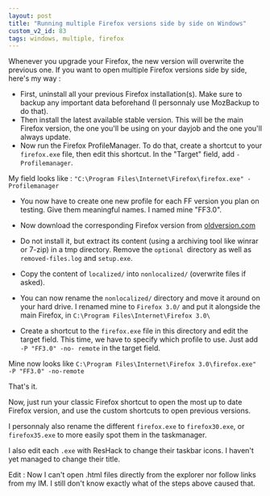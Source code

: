 ```yaml
---
layout: post
title: "Running multiple Firefox versions side by side on Windows"
custom_v2_id: 83
tags: windows, multiple, firefox
---
```


Whenever you upgrade your Firefox, the new version will overwrite the previous
one. If you want to open multiple Firefox versions side by side, here's my way
:

  * First, uninstall all your previous Firefox installation(s). Make sure to backup any important data beforehand (I personnaly use MozBackup to do that).
  * Then install the latest available stable version. This will be the main Firefox version, the one you'll be using on your dayjob and the one you'll always update.
  * Now run the Firefox ProfileManager.
To do that, create a shortcut to your `firefox.exe` file, then edit this
shortcut. In the "Target" field, add `-Profilemanager`.

My field looks like : `"C:\Program Files\Internet\Firefox\firefox.exe"
-Profilemanager`

  * You now have to create one new profile for each FF version you plan on testing. Give them meaningful names. I named mine "FF3.0".
  * Now download the corresponding Firefox version from [oldversion.com](http://www.oldversion.com/Mozilla-Firefox.html)
  * Do not install it, but extract its content (using a archiving tool like winrar or 7-zip) in a tmp directory. Remove the `optional `directory as well as `removed-files.log` and `setup.exe`.
  * Copy the content of `localized/` into `nonlocalized/` (overwrite files if asked).
  * You can now rename the `nonlocalized/` directory and move it around on your hard drive.
I renamed mine to `Firefox 3.0/` and put it alongside the main Firefox, in
`C:\Program Files\Internet\Firefox 3.0\`

  * Create a shortcut to the `firefox.exe` file in this directory and edit the target field.
This time, we have to specify which profile to use. Just add `-P "FF3.0" -no-
remote` in the target field.

Mine now looks like `C:\Program Files\Internet\Firefox 3.0\firefox.exe" -P
"FF3.0" -no-remote`

That's it.

Now, just run your classic Firefox shortcut to open the most up to date
Firefox version, and use the custom shortcuts to open previous versions.

I personnaly also rename the different `firefox.exe` to `firefox30.exe`, or
`firefox35.exe` to more easily spot them in the taskmanager.

I also edit each `.exe` with ResHack to change their taskbar icons. I haven't
yet managed to change their title.

Edit : Now I can't open .html files directly from the explorer nor follow
links from my IM. I still don't know exactly what of the steps above caused
that.